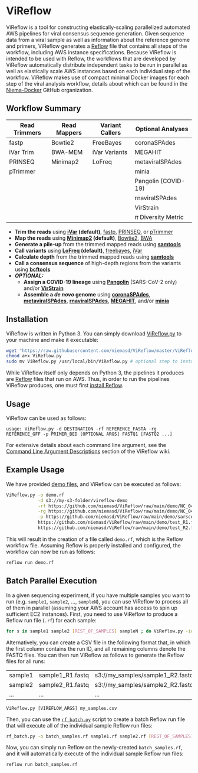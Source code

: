 # ViReflow
ViReflow is a tool for constructing elastically-scaling parallelized automated AWS pipelines for viral consensus sequence generation. Given sequence data from a viral sample as well as information about the reference genome and primers, ViReflow generates a [Reflow](https://github.com/grailbio/reflow) file that contains all steps of the workflow, including AWS instance specifications. Because ViReflow is intended to be used with Reflow, the workflows that are developed by ViReflow automatically distribute independent tasks to be run in parallel as well as elastically scale AWS instances based on each individual step of the workflow. ViReflow makes use of compact minimal Docker images for each step of the viral analysis workflow, details about which can be found in the [Niema-Docker](https://github.com/Niema-Docker) GitHub organization.

## Workflow Summary
| Read Trimmers | Read Mappers | Variant Callers | Optional Analyses    |
| ------------- | ------------ | --------------- | -----------------    |
| fastp         | Bowtie2      | FreeBayes       | coronaSPAdes         |
| iVar Trim     | BWA-MEM      | iVar Variants   | MEGAHIT              |
| PRINSEQ       | Minimap2     | LoFreq          | metaviralSPAdes      |
| pTrimmer      |              |                 | minia                |
|               |              |                 | Pangolin (COVID-19)  |
|               |              |                 | rnaviralSPAdes       |
|               |              |                 | VirStrain            |
|               |              |                 | *π* Diversity Metric |

* **Trim the reads** using **[iVar](https://github.com/andersen-lab/ivar) (default)**, [fastp](https://github.com/OpenGene/fastp), [PRINSEQ](http://prinseq.sourceforge.net/), or [pTrimmer](https://github.com/DMU-lilab/pTrimmer)
* **Map the reads** using **[Minimap2](https://github.com/lh3/minimap2) (default)**, [Bowtie2](http://bowtie-bio.sourceforge.net/bowtie2/index.shtml), [BWA](http://bio-bwa.sourceforge.net/)
* **Generate a pile-up** from the trimmed mapped reads using **[samtools](http://www.htslib.org/)**
* **Call variants** using **[LoFreq](https://csb5.github.io/lofreq/) (default)**, [freebayes](https://github.com/freebayes/freebayes), [iVar](https://github.com/andersen-lab/ivar)
* **Calculate depth** from the trimmed mapped reads using **[samtools](http://www.htslib.org/)**
* **Call a consensus sequence** of high-depth regions from the variants using **[bcftools](http://samtools.github.io/bcftools/bcftools.html)**
* ***OPTIONAL:***
  * **Assign a COVID-19 lineage** using **[Pangolin](https://pangolin.cog-uk.io/)** (SARS-CoV-2 only) and/or **[VirStrain](https://github.com/liaoherui/VirStrain)**
  * **Assemble a *de novo* genome** using **[coronaSPAdes](https://cab.spbu.ru/software/coronaspades)**, **[metaviralSPAdes](https://doi.org/10.1093/bioinformatics/btaa490)**, **[rnaviralSPAdes](https://github.com/ablab/spades#supported-data-types)**, **[MEGAHIT](https://github.com/voutcn/megahit)**, and/or **[minia](https://github.com/GATB/minia)**

## Installation
ViReflow is written in Python 3. You can simply download [ViReflow.py](ViReflow.py) to your machine and make it executable:

```bash
wget "https://raw.githubusercontent.com/niemasd/ViReflow/master/ViReflow.py"
chmod a+x ViReflow.py
sudo mv ViReflow.py /usr/local/bin/ViReflow.py # optional step to install globally
```

While ViReflow itself only depends on Python 3, the pipelines it produces are [Reflow](https://github.com/grailbio/reflow) files that run on AWS. Thus, in order to run the pipelines ViReflow produces, one must first [install Reflow](../../wiki/Installing-Reflow).

## Usage
ViReflow can be used as follows:

```
usage: ViReflow.py -d DESTINATION -rf REFERENCE_FASTA -rg REFERENCE_GFF -p PRIMER_BED [OPTIONAL ARGS] FASTQ1 [FASTQ2 ...]
```

For extensive details about each command line argument, see the [Command Line Argument Descriptions](../../wiki/Command-Line-Argument-Descriptions) section of the ViReflow wiki.

## Example Usage
We have provided [demo files](demo), and ViReflow can be executed as follows:

```bash
ViReflow.py -o demo.rf                                                                          `# output Reflow run file` \
            -d s3://my-s3-folder/vireflow-demo                                                  `# output S3 folder` \
            -rf https://github.com/niemasd/ViReflow/raw/main/demo/NC_045512.2.fas               `# reference genome (FASTA)` \
            -rg https://github.com/niemasd/ViReflow/raw/main/demo/NC_045512.2.gff3              `# reference genome annotation (GFF3)` \
            -p https://github.com/niemasd/ViReflow/raw/main/demo/sarscov2_v2_primers_swift.bed  `# primer coordinates file (BED)` \
            https://github.com/niemasd/ViReflow/raw/main/demo/test_R1.fastq                     `# FASTQ 1` \
            https://github.com/niemasd/ViReflow/raw/main/demo/test_R2.fastq                     `# FASTQ 2`
```

This will result in the creation of a file called `demo.rf`, which is the Reflow workflow file. Assuming Reflow is properly installed and configured, the workflow can now be run as follows:

```bash
reflow run demo.rf
```

## Batch Parallel Execution
In a given sequencing experiment, if you have multiple samples you want to run (e.g. `sample1`, `sample2`, ..., `sampleN`), you can use ViReflow to process all of them in parallel (assuming your AWS account has access to spin up sufficient EC2 instances). First, you need to use ViReflow to produce a Reflow run file (`.rf`) for each sample:

```bash
for s in sample1 sample2 [REST_OF_SAMPLES] sampleN ; do ViReflow.py -id $s -o $s.rf [REST_OF_VIREFLOW_ARGS] ; done
```

Alternatively, you can create a CSV file in the following format that, in which the first column contains the run ID, and all remaining columns denote the FASTQ files. You can then run ViReflow as follows to generate the Reflow files for all runs:

|         |                  |                                  |
| ------- | ---------------- | -------------------------------- |
| sample1 | sample1_R1.fastq | s3://my_samples/sample1_R2.fastq |
| sample2 | sample2_R1.fastq | s3://my_samples/sample2_R2.fastq |
| ...     | ...              | ...                              |

```
ViReflow.py [VIREFLOW_ARGS] my_samples.csv
```

Then, you can use the [`rf_batch.py`](rf_batch.py) script to create a batch Reflow run file that will execute all of the individual sample Reflow run files:

```bash
rf_batch.py -o batch_samples.rf sample1.rf sample2.rf [REST_OF_SAMPLES].rf sampleN.rf
```

Now, you can simply run Reflow on the newly-created `batch_samples.rf`, and it will automatically execute of the individual sample Reflow run files:

```bash
reflow run batch_samples.rf
```
